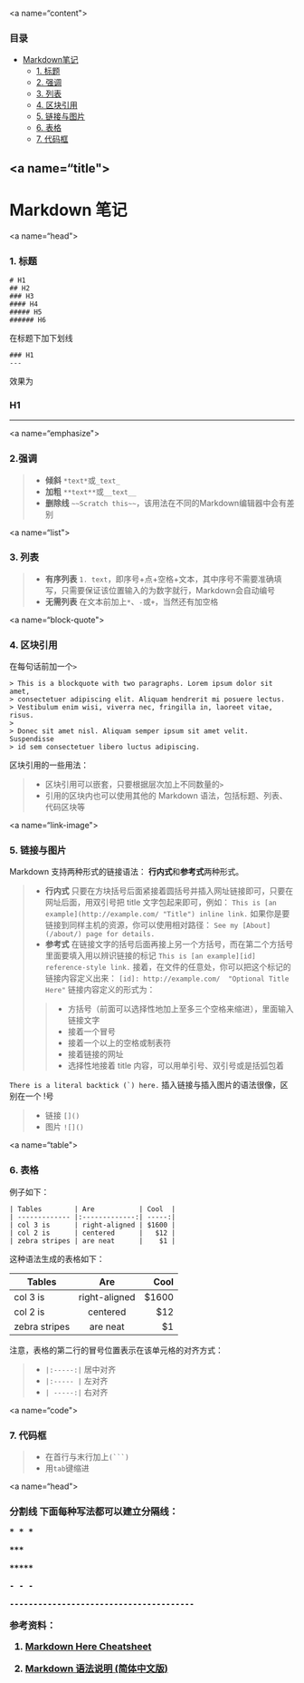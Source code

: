 <a name=“content"><h3>目录</h3></a>
- [Markdown笔记](#title)
  - [1. 标题](#head)
  - [2. 强调](#emphasize)
  - [3. 列表](#list)                 
  - [4. 区块引用](#block-quote) 
  - [5. 链接与图片](#link-image)  
  - [6. 表格](#table) 
  - [7. 代码框](#code)                 

<a name=“title"><h1>Markdown 笔记</h1></a>
---
               
<a name=“head"><h3>1. 标题</h3></a>
```
# H1
## H2
### H3
#### H4
##### H5
###### H6
```
在标题下加下划线
```
### H1
---
```
效果为
### H1
---

<a name=“emphasize"><h3>2.强调</h3></a>
> - **倾斜** `*text*`或`_text_`
> - **加粗** `**text**`或`__text__`
> - **删除线** `~~Scratch this~~`，该用法在不同的Markdown编辑器中会有差别

<a name=“list"><h3>3. 列表</h3></a>
> - **有序列表** `1. text`，即序号+点+空格+文本，其中序号不需要准确填写，只需要保证该位置输入的为数字就行，Markdown会自动编号
> - **无需列表** 在文本前加上`*`、`-`或`+`，当然还有加空格

<a name=“block-quote"><h3>4. 区块引用</h3></a>
在每句话前加一个`>`
```
> This is a blockquote with two paragraphs. Lorem ipsum dolor sit amet,
> consectetuer adipiscing elit. Aliquam hendrerit mi posuere lectus.
> Vestibulum enim wisi, viverra nec, fringilla in, laoreet vitae, risus.
> 
> Donec sit amet nisl. Aliquam semper ipsum sit amet velit. Suspendisse
> id sem consectetuer libero luctus adipiscing.
```
区块引用的一些用法：
> - 区块引用可以嵌套，只要根据层次加上不同数量的`>`
> - 引用的区块内也可以使用其他的 Markdown 语法，包括标题、列表、代码区块等

<a name=“link-image"><h3>5. 链接与图片</h3></a>
Markdown 支持两种形式的链接语法： **行内式**和**参考式**两种形式。
> - **行内式** 只要在方块括号后面紧接着圆括号并插入网址链接即可，只要在网址后面，用双引号把 title 文字包起来即可，例如：
`This is [an example](http://example.com/ "Title") inline link.`
如果你是要链接到同样主机的资源，你可以使用相对路径：
`See my [About](/about/) page for details.`
> - **参考式** 在链接文字的括号后面再接上另一个方括号，而在第二个方括号里面要填入用以辨识链接的标记
`This is [an example][id] reference-style link.`
接着，在文件的任意处，你可以把这个标记的链接内容定义出来：
`[id]: http://example.com/  "Optional Title Here"`
链接内容定义的形式为：
>> - 方括号（前面可以选择性地加上至多三个空格来缩进），里面输入链接文字
>> - 接着一个冒号
>> - 接着一个以上的空格或制表符
>> - 接着链接的网址
>> - 选择性地接着 title 内容，可以用单引号、双引号或是括弧包着

``There is a literal backtick (`) here.``
插入链接与插入图片的语法很像，区别在一个 !号
> - 链接 `[]()`
> - 图片 `![]()`

<a name=“table"><h3>6. 表格</h3></a>
例子如下：
```
| Tables        | Are           | Cool  |
| ------------- |:-------------:| -----:|
| col 3 is      | right-aligned | $1600 |
| col 2 is      | centered      |   $12 |
| zebra stripes | are neat      |    $1 |
```

这种语法生成的表格如下：

| Tables        | Are           | Cool  |
| ------------- |:-------------:| -----:|
| col 3 is      | right-aligned | \$1600 |
| col 2 is      | centered      |   \$12 |
| zebra stripes | are neat      |    \$1 |
注意，表格的第二行的冒号位置表示在该单元格的对齐方式：
> - `|:-----:|` 居中对齐
> - `|:----- |` 左对齐
> - `| -----:|` 右对齐

<a name=“code"><h3>7. 代码框</h3></a>
> - 在首行与末行加上``(```)``
> - 用`tab`键缩进

<a name=“head"><h3>分割线
下面每种写法都可以建立分隔线：
```
* * *

***

*****

- - -

---------------------------------------
```


参考资料：

1. [Markdown Here Cheatsheet](https://github.com/adam-p/markdown-here/wiki/Markdown-Here-Cheatsheet#emphasis)

2. [Markdown 语法说明 (简体中文版) ](http://wowubuntu.com/markdown/#list)



